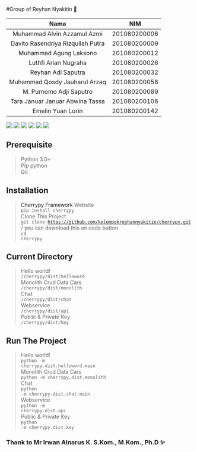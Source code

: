 #Group of Reyhan Nyakitin 🥵

|  Nama | NIM  |
| :------------: | :------------: |
| Muhammad Alvin Azzamul Azmi  |  201080200006 |
| Davito Rasendriya Rizqullah Putra  |  201080200009 |
| Muhammad Agung Laksono  |  201080200012 |
| Luthfi Arian Nugraha  |  201080200026 |
| Reyhan Adi Saputra  |  201080200032 |
| Muhammad Qosdy Jauharul Arzaq  |  201080200058 |
| M. Purnomo Adji Saputro  |  201080200089 |
| Tara Januar Januar Abwina Tassa  |  201080200106 |
| Emelin Yuan Lorin  |  201080200142 |

![](https://img.shields.io/github/stars/pandao/editor.md.svg) ![](https://img.shields.io/github/forks/pandao/editor.md.svg) ![](https://img.shields.io/github/tag/pandao/editor.md.svg) ![](https://img.shields.io/github/release/pandao/editor.md.svg) ![](https://img.shields.io/github/issues/pandao/editor.md.svg) ![](https://img.shields.io/bower/v/editor.md.svg)

## Prerequisite
> Python 3.0+ <br>
> Pip python <br>
> Git <br>

## Installation
> <a herf="https://docs.cherrypy.dev/en/latest/">Cherrypy Framework</a> Website <br>
<code>pip install cherrypy</code><br>
> Clone This Project<br>
<code>git clone https://github.com/kelompokreyhannyakitin/cherrypy.git</code> / you can download this on code button<br>
<code>cd cherrypy</code><br>

## Current Directory
>Hello world!<br>
<code>/cherrypy/dist/helloword</code><br>
>Monolith Crud Data Cars<br>
<code>/cherrypy/dist/monolith</code><br>
>Chat<br>
<code>/cherrypy/dist/chat</code><br>
>Webservice<br>
<code>/cherrypy/dist/api</code><br>
>Public & Private Key<br>
<code>/cherrypy/dist/key</code><br>

## Run The Project
>Hello world!<br>
<code>python -m cherrypy.dist.helloword.main</code><br>
>Monolith Crud Data Cars<br>
<code>python -m cherrypy.dist.monolith</code><br>
>Chat<br>
<code>python -m cherrypy.dist.chat.main</code><br>
>Webservice<br>
<code>python -m cherrypy.dist.api</code><br>
>Public & Private Key<br>
<code>python -m cherrypy.dist.key</code><br>

### Thank to Mr Irwan Alnarus K. S.Kom., M.Kom., Ph.D ✨
